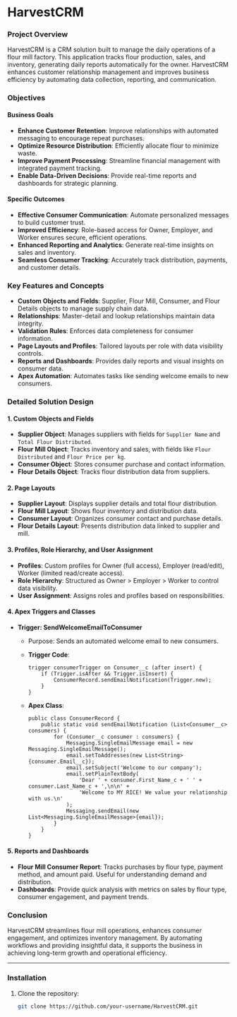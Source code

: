 # HarvestCRM

### **Project Overview**
HarvestCRM is a CRM solution built to manage the daily operations of a flour mill factory. This application tracks flour production, sales, and inventory, generating daily reports automatically for the owner. HarvestCRM enhances customer relationship management and improves business efficiency by automating data collection, reporting, and communication.

### **Objectives**

#### **Business Goals**
- **Enhance Customer Retention**: Improve relationships with automated messaging to encourage repeat purchases.
- **Optimize Resource Distribution**: Efficiently allocate flour to minimize waste.
- **Improve Payment Processing**: Streamline financial management with integrated payment tracking.
- **Enable Data-Driven Decisions**: Provide real-time reports and dashboards for strategic planning.

#### **Specific Outcomes**
- **Effective Consumer Communication**: Automate personalized messages to build customer trust.
- **Improved Efficiency**: Role-based access for Owner, Employer, and Worker ensures secure, efficient operations.
- **Enhanced Reporting and Analytics**: Generate real-time insights on sales and inventory.
- **Seamless Consumer Tracking**: Accurately track distribution, payments, and customer details.

### **Key Features and Concepts**

- **Custom Objects and Fields**: Supplier, Flour Mill, Consumer, and Flour Details objects to manage supply chain data.
- **Relationships**: Master-detail and lookup relationships maintain data integrity.
- **Validation Rules**: Enforces data completeness for consumer information.
- **Page Layouts and Profiles**: Tailored layouts per role with data visibility controls.
- **Reports and Dashboards**: Provides daily reports and visual insights on consumer data.
- **Apex Automation**: Automates tasks like sending welcome emails to new consumers.

### **Detailed Solution Design**

#### **1. Custom Objects and Fields**
- **Supplier Object**: Manages suppliers with fields for `Supplier Name` and `Total Flour Distributed`.
- **Flour Mill Object**: Tracks inventory and sales, with fields like `Flour Distributed` and `Flour Price per kg`.
- **Consumer Object**: Stores consumer purchase and contact information.
- **Flour Details Object**: Tracks flour distribution data from suppliers.

#### **2. Page Layouts**
- **Supplier Layout**: Displays supplier details and total flour distribution.
- **Flour Mill Layout**: Shows flour inventory and distribution data.
- **Consumer Layout**: Organizes consumer contact and purchase details.
- **Flour Details Layout**: Presents distribution data linked to supplier and mill.

#### **3. Profiles, Role Hierarchy, and User Assignment**
- **Profiles**: Custom profiles for Owner (full access), Employer (read/edit), Worker (limited read/create access).
- **Role Hierarchy**: Structured as Owner > Employer > Worker to control data visibility.
- **User Assignment**: Assigns roles and profiles based on responsibilities.

#### **4. Apex Triggers and Classes**
- **Trigger: SendWelcomeEmailToConsumer**
  - Purpose: Sends an automated welcome email to new consumers.
  - **Trigger Code**:
    ```apex
    trigger consumerTrigger on Consumer__c (after insert) {
        if (Trigger.isAfter && Trigger.isInsert) {
            ConsumerRecord.sendEmailNotification(Trigger.new);
        }
    }
    ```

  - **Apex Class**:
    ```apex
    public class ConsumerRecord {
        public static void sendEmailNotification (List<Consumer__c> consumers) {
            for (Consumer__c consumer : consumers) {
                Messaging.SingleEmailMessage email = new Messaging.SingleEmailMessage();
                email.setToAddresses(new List<String>{consumer.Email__c});
                email.setSubject('Welcome to our company');
                email.setPlainTextBody(
                    'Dear ' + consumer.First_Name_c + ' ' + consumer.Last_Name_c + ',\n\n' +
                    'Welcome to MY RICE! We value your relationship with us.\n'
                );
                Messaging.sendEmail(new List<Messaging.SingleEmailMessage>{email});
            }
        }
    }
    ```

#### **5. Reports and Dashboards**
- **Flour Mill Consumer Report**: Tracks purchases by flour type, payment method, and amount paid. Useful for understanding demand and distribution.
- **Dashboards**: Provide quick analysis with metrics on sales by flour type, consumer engagement, and payment trends.

### **Conclusion**
HarvestCRM streamlines flour mill operations, enhances consumer engagement, and optimizes inventory management. By automating workflows and providing insightful data, it supports the business in achieving long-term growth and operational efficiency.

---

### **Installation**

1. Clone the repository:
   ```bash
   git clone https://github.com/your-username/HarvestCRM.git

